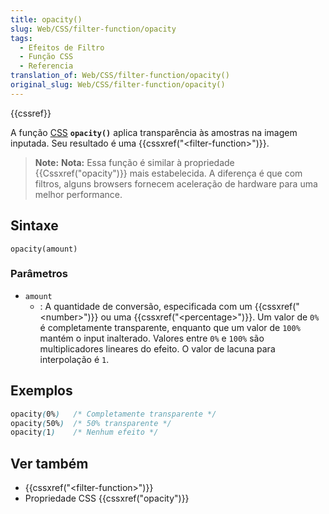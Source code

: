 ```yaml
---
title: opacity()
slug: Web/CSS/filter-function/opacity
tags:
  - Efeitos de Filtro
  - Função CSS
  - Referencia
translation_of: Web/CSS/filter-function/opacity()
original_slug: Web/CSS/filter-function/opacity()
---
```

{{cssref}}

A função [CSS](/pt-BR/docs/Web/CSS) **`opacity()`** aplica transparência às amostras na imagem inputada. Seu resultado é uma {{cssxref("&lt;filter-function&gt;")}}.

> **Note:** **Nota:** Essa função é similar à propriedade {{Cssxref("opacity")}} mais estabelecida. A diferença é que com filtros, alguns browsers fornecem aceleração de hardware para uma melhor performance.

## Sintaxe

    opacity(amount)

### Parâmetros

- `amount`
  - : A quantidade de conversão, especificada com um {{cssxref("&lt;number&gt;")}} ou uma {{cssxref("&lt;percentage&gt;")}}. Um valor de `0%` é completamente transparente, enquanto que um valor de `100%` mantém o input inalterado. Valores entre `0%` e `100%` são multiplicadores lineares do efeito. O valor de lacuna para interpolação é `1`.

## Exemplos

```css
opacity(0%)   /* Completamente transparente */
opacity(50%)  /* 50% transparente */
opacity(1)    /* Nenhum efeito */
```

## Ver também

- {{cssxref("&lt;filter-function&gt;")}}
- Propriedade CSS {{cssxref("opacity")}}
